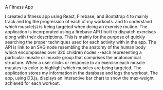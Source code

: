 
A Fitness App

I created a fitness app using React, Firebase, and Bootstrap 4 to mainly track and log the progression of each of my workouts. and to understand which muscle(s) is being targeted when doing an exercise routine. The application is incorporated using a firebase API I built to dispatch exercises along with their descriptions. This is mainly for the purpose of quickly searching the proper techniques used for each activity with in the app. The API is link to an SVG node resembling the anatomy of the human body  which encompasses over 320 children nodes --each representing a particular muscle or muscle group that comprises the anatonomical structure. When a user clicks or response to an exercise each muscle mutates its color to highlight which muscles are being targeted. The application stores my information in the database and logs the workout. The app, using D3.js, displays an interactive bar chart to show the max-weight achieved for each workout. 